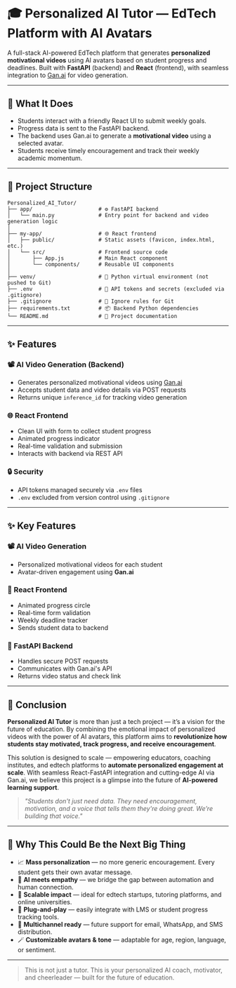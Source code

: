 # 🎓 Personalized AI Tutor — EdTech Platform with AI Avatars

A full-stack AI-powered EdTech platform that generates **personalized motivational videos** using AI avatars based on student progress and deadlines. Built with **FastAPI** (backend) and **React** (frontend), with seamless integration to [Gan.ai](https://gan.ai) for video generation.

---

## 🧠 What It Does

- Students interact with a friendly React UI to submit weekly goals.
- Progress data is sent to the FastAPI backend.
- The backend uses Gan.ai to generate a **motivational video** using a selected avatar.
- Students receive timely encouragement and track their weekly academic momentum.

---

## 📁 Project Structure

```
Personalized_AI_Tutor/
├── app/                     # ⚙️ FastAPI backend
│   └── main.py              # Entry point for backend and video generation logic
│
├── my-app/                  # 🌐 React frontend
│   ├── public/              # Static assets (favicon, index.html, etc.)
│   └── src/                 # Frontend source code
│       ├── App.js           # Main React component
│       └── components/      # Reusable UI components
│
├── venv/                    # 🐍 Python virtual environment (not pushed to Git)
├── .env                     # 🔐 API tokens and secrets (excluded via .gitignore)
├── .gitignore               # 🚫 Ignore rules for Git
├── requirements.txt         # 📦 Backend Python dependencies
└── README.md                # 📖 Project documentation
```

---

## ✨ Features

### 📽 AI Video Generation (Backend)
- Generates personalized motivational videos using [Gan.ai](https://gan.ai)
- Accepts student data and video details via POST requests
- Returns unique `inference_id` for tracking video generation

### 🌐 React Frontend
- Clean UI with form to collect student progress
- Animated progress indicator
- Real-time validation and submission
- Interacts with backend via REST API

### 🔒 Security
- API tokens managed securely via `.env` files
- `.env` excluded from version control using `.gitignore`

---


## ✨ Key Features

### 📽 AI Video Generation
- Personalized motivational videos for each student
- Avatar-driven engagement using **Gan.ai**

### 🎯 React Frontend
- Animated progress circle
- Real-time form validation
- Weekly deadline tracker
- Sends student data to backend

### 🚀 FastAPI Backend
- Handles secure POST requests
- Communicates with Gan.ai's API
- Returns video status and check link

---

## 🚀 Conclusion

**Personalized AI Tutor** is more than just a tech project — it’s a vision for the future of education. By combining the emotional impact of personalized videos with the power of AI avatars, this platform aims to **revolutionize how students stay motivated, track progress, and receive encouragement**.

This solution is designed to scale — empowering educators, coaching institutes, and edtech platforms to **automate personalized engagement at scale**. With seamless React-FastAPI integration and cutting-edge AI via Gan.ai, we believe this project is a glimpse into the future of **AI-powered learning support**.

> _"Students don't just need data. They need encouragement, motivation, and a voice that tells them they're doing great. We’re building that voice."_  

---

## 🌟 Why This Could Be the Next Big Thing

- 📈 **Mass personalization** — no more generic encouragement. Every student gets their own avatar message.
- 🧠 **AI meets empathy** — we bridge the gap between automation and human connection.
- 🔁 **Scalable impact** — ideal for edtech startups, tutoring platforms, and online universities.
- 🧰 **Plug-and-play** — easily integrate with LMS or student progress tracking tools.
- 💬 **Multichannel ready** — future support for email, WhatsApp, and SMS distribution.
- 🪄 **Customizable avatars & tone** — adaptable for age, region, language, or sentiment.

---

> This is not just a tutor. This is your personalized AI coach, motivator, and cheerleader — built for the future of education.






